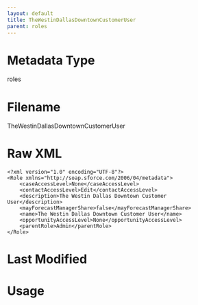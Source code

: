 ```yaml
---
layout: default
title: TheWestinDallasDowntownCustomerUser
parent: roles
---
```

# Metadata Type
roles


# Filename 
TheWestinDallasDowntownCustomerUser


# Raw XML
```
<?xml version="1.0" encoding="UTF-8"?>
<Role xmlns="http://soap.sforce.com/2006/04/metadata">
    <caseAccessLevel>None</caseAccessLevel>
    <contactAccessLevel>Edit</contactAccessLevel>
    <description>The Westin Dallas Downtown Customer User</description>
    <mayForecastManagerShare>false</mayForecastManagerShare>
    <name>The Westin Dallas Downtown Customer User</name>
    <opportunityAccessLevel>None</opportunityAccessLevel>
    <parentRole>Admin</parentRole>
</Role>
```


# Last Modified


# Usage
